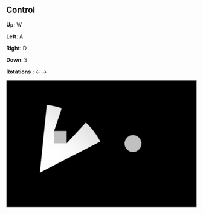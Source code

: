 ## Control

**Up**: W

**Left**: A

**Right**: D

**Down**: S

**Rotations** : &#8592; &#8594;

![Пример изображения](screen.png)
